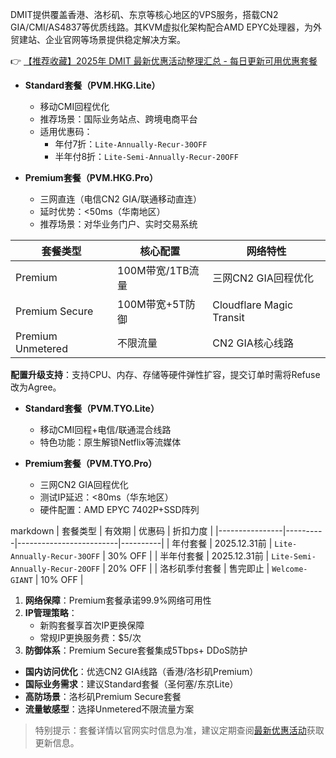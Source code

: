 
DMIT提供覆盖香港、洛杉矶、东京等核心地区的VPS服务，搭载CN2 GIA/CMI/AS4837等优质线路。其KVM虚拟化架构配合AMD EPYC处理器，为外贸建站、企业官网等场景提供稳定解决方案。

👉 [【推荐收藏】2025年 DMIT 最新优惠活动整理汇总 - 每日更新可用优惠套餐](https://bit.ly/dmit_coupon)

- **Standard套餐（PVM.HKG.Lite）**
  - 移动CMI回程优化
  - 推荐场景：国际业务站点、跨境电商平台
  - 适用优惠码：
    - 年付7折：`Lite-Annually-Recur-30OFF`
    - 半年付8折：`Lite-Semi-Annually-Recur-20OFF`

- **Premium套餐（PVM.HKG.Pro）**
  - 三网直连（电信CN2 GIA/联通移动直连）
  - 延时优势：<50ms（华南地区）
  - 推荐场景：对华业务门户、实时交易系统

| 套餐类型       | 核心配置          | 网络特性                   |
|----------------|-------------------|---------------------------|
| Premium        | 100M带宽/1TB流量 | 三网CN2 GIA回程优化       |
| Premium Secure | 100M带宽+5T防御  | Cloudflare Magic Transit  |
| Premium Unmetered | 不限流量      | CN2 GIA核心线路           |

**配置升级支持**：支持CPU、内存、存储等硬件弹性扩容，提交订单时需将Refuse改为Agree。

- **Standard套餐（PVM.TYO.Lite）**
  - 移动CMI回程+电信/联通混合线路
  - 特色功能：原生解锁Netflix等流媒体

- **Premium套餐（PVM.TYO.Pro）**
  - 三网CN2 GIA回程优化
  - 测试IP延迟：<80ms（华东地区）
  - 硬件配置：AMD EPYC 7402P+SSD阵列

markdown
| 套餐类型       | 有效期   | 优惠码                  | 折扣力度 |
|----------------|----------|-------------------------|----------|
| 年付套餐       | 2025.12.31前 | `Lite-Annually-Recur-30OFF` | 30% OFF  |
| 半年付套餐     | 2025.12.31前 | `Lite-Semi-Annually-Recur-20OFF` | 20% OFF  |
| 洛杉矶季付套餐 | 售完即止 | `Welcome-GIANT`         | 10% OFF  |

1. **网络保障**：Premium套餐承诺99.9%网络可用性
2. **IP管理策略**：
   - 新购套餐享首次IP更换保障
   - 常规IP更换服务费：$5/次
3. **防御体系**：Premium Secure套餐集成5Tbps+ DDoS防护

- **国内访问优化**：优选CN2 GIA线路（香港/洛杉矶Premium）
- **国际业务需求**：建议Standard套餐（圣何塞/东京Lite）
- **高防场景**：洛杉矶Premium Secure套餐
- **流量敏感型**：选择Unmetered不限流量方案

> 特别提示：套餐详情以官网实时信息为准，建议定期查阅[最新优惠活动](https://bit.ly/dmit_coupon)获取更新信息。
